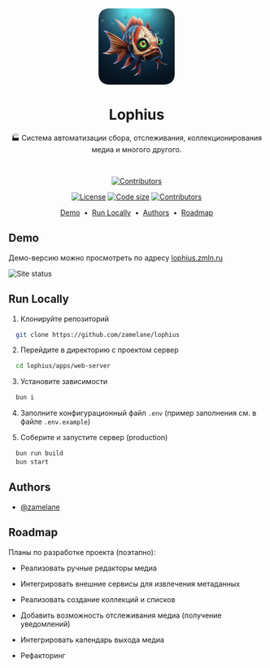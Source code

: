 <div align="center">
  <img alt="Lophius logo" height="150" src="./logo.png" width="150">
  <h1 align="center"><b>Lophius</b></h1>
  <p align="center">🏭 Система автоматизации сбора, отслеживания, коллекционирования медиа и многого другого.</p>
</div>

<br>

<p align="center">
  <a href="./"><img src="https://img.shields.io/github/stars/zamelane/lophius" alt="Contributors" /></a>
</p>

<p align="center">
  <a href="http://www.gnu.org/licenses/agpl-3.0" rel="nofollow"><img src="https://img.shields.io/badge/license-AGPL-blue.svg" alt="License"></a>
  <a href="./"><img src="https://img.shields.io/github/languages/code-size/zamelane/lophius" alt="Code size" /></a>
  <a href="./"><img src="https://img.shields.io/github/contributors/zamelane/lophius" alt="Contributors" /></a>
</p>

<p align="center">
  <a href="https://lophius.zmln.ru">Demo</a>
  <span>&nbsp;•&nbsp;</span>
  <a href="#run-locally">Run Locally</a>
  <span>&nbsp;•&nbsp;</span>
  <a href="#authors">Authors</a>
  <span>&nbsp;•&nbsp;</span>
  <a href="#roadmap">Roadmap</a>
</p>

## Demo

Демо-версию можно просмотреть по адресу [lophius.zmln.ru](https://lophius.zmln.ru)

![Site status](https://img.shields.io/website?url=https%3A%2F%2Flophius.zmln.ru
)
## Run Locally

1. Клонируйте репозиторий

```bash
  git clone https://github.com/zamelane/lophius
```

2. Перейдите в директорию с проектом сервер

```bash
  cd lophius/apps/web-server
```

3. Установите зависимости

```bash
  bun i
```

4. Заполните конфигурационный файл `.env` (пример заполнения см. в файле `.env.example`)

5. Соберите и запустите сервер (production)

```bash
  bun run build
  bun start
```


## Authors

- [@zamelane](https://www.github.com/zamelane)


## Roadmap

Планы по разработке проекта (поэтапно):

- Реализовать ручные редакторы медиа

- Интегрировать внешние сервисы для извлечения метаданных

- Реализовать создание коллекций и списков

- Добавить возможность отслеживания медиа (получение уведомлений)

- Интегрировать календарь выхода медиа

- Рефакторинг
